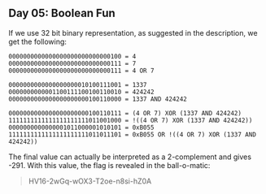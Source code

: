 Day 05: Boolean Fun
-------------------
If we use 32 bit binary representation, as suggested in the description, we get the following:
```
0000000000000000000000000000100 = 4
0000000000000000000000000000111 = 7
0000000000000000000000000000111 = 4 OR 7

0000000000000000000010100111001 = 1337
0000000000001100111100100110010 = 424242
0000000000000000000000100110000 = 1337 AND 424242

0000000000000000000000100110111 = (4 OR 7) XOR (1337 AND 424242)
1111111111111111111111011001000 = !((4 OR 7) XOR (1337 AND 424242))
0000000000000001011000001010101 = 0xB055
1111111111111111111111011011101 = 0xB055 OR !((4 OR 7) XOR (1337 AND 424242))
```

The final value can actually be interpreted as a 2-complement and gives -291. With this value, the flag is revealed in the ball-o-matic:

> HV16-2wGq-wOX3-T2oe-n8si-hZ0A
